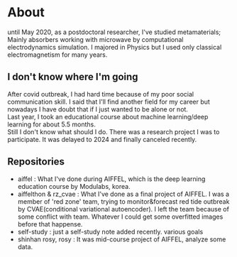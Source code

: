 # About
until May 2020, as a postdoctoral researcher, I've studied metamaterials; Mainly absorbers working with microwave by computational electrodynamics simulation. I majored in Physics but I used only classical electromagnetism for many years.  

## I don't know where I'm going
After covid outbreak, I had hard time because of my poor social communication skill. I said that I'll find another field for my career but nowadays I have doubt that if I just wanted to be alone or not.  
Last year, I took an educational course about machine learning/deep learning for about 5.5 months.  
Still I don't know what should I do. There was a research project I was to participate. It was delayed to 2024 and finally canceled recently.   

## Repositories
- aiffel : What I've done during AIFFEL, which is the deep learning education course by Modulabs, korea.  
- aiffelthon & rz_cvae : What I've done as a final project of AIFFEL. I was a member of 'red zone' team, trying to monitor&forecast red tide outbreak by CVAE(conditional variational autoencoder). I left the team because of some conflict with team. Whatever I could get some overfitted images before that happense.
- self-study : just a self-study note added recently. various goals
- shinhan rosy, rosy : It was mid-course project of AIFFEL, analyze some data.
